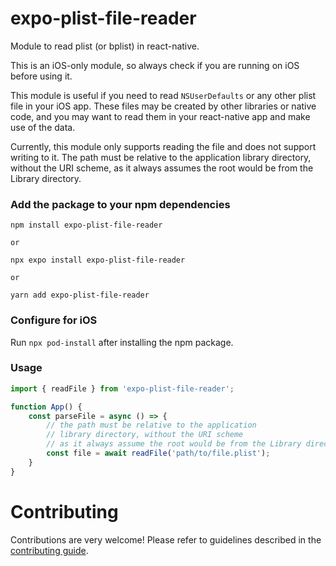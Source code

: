 # expo-plist-file-reader
Module to read plist (or bplist) in react-native.

This is an iOS-only module, so always check if you are running on iOS before using it.

This module is useful if you need to read `NSUserDefaults` or any other plist file in your iOS app. These files may be created by other libraries or native code, and you may want to read them in your react-native app and make use of the data.

Currently, this module only supports reading the file and does not support writing to it. The path must be relative to the application library directory, without the URI scheme, as it always assumes the root would be from the Library directory.

### Add the package to your npm dependencies

```
npm install expo-plist-file-reader

or

npx expo install expo-plist-file-reader

or

yarn add expo-plist-file-reader
```

### Configure for iOS

Run `npx pod-install` after installing the npm package.

### Usage

```ts
import { readFile } from 'expo-plist-file-reader';

function App() {
    const parseFile = async () => {
        // the path must be relative to the application
        // library directory, without the URI scheme
        // as it always assume the root would be from the Library directory
        const file = await readFile('path/to/file.plist');
    } 
}
```

# Contributing

Contributions are very welcome! Please refer to guidelines described in the [contributing guide]( https://github.com/expo/expo#contributing).
